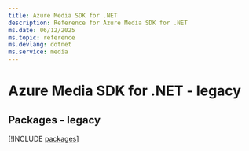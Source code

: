 ```yaml
---
title: Azure Media SDK for .NET
description: Reference for Azure Media SDK for .NET
ms.date: 06/12/2025
ms.topic: reference
ms.devlang: dotnet
ms.service: media
---
```

# Azure Media SDK for .NET - legacy
## Packages - legacy
[!INCLUDE [packages](media-index.md)]